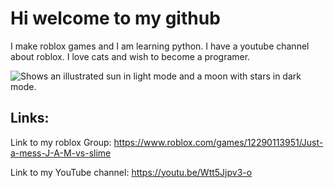 # Hi welcome to my github
I make roblox games and I am learning python.
I have a youtube channel about roblox. 
I love cats and wish to become a programer.

  <img alt="Shows an illustrated sun in light mode and a moon with stars in dark mode." src="[https://images.unsplash.com/photo-1727189899371-abd5873c4709?w=800&auto=format&fit=crop&q=60&ixlib=rb-4.0.3&ixid=M3wxMjA3fDB8MHxmZWF0dXJlZC1waG90b3MtZmVlZHwxOXx8fGVufDB8fHx8fA%3D%3D](https://www.wikihow.com/images/thumb/7/7b/Make-a-Warrior-Cat-Series-Step-3-Version-2.jpg/v4-728px-Make-a-Warrior-Cat-Series-Step-3-Version-2.jpg)">
</picture>

## Links:

Link to my roblox Group:
https://www.roblox.com/games/12290113951/Just-a-mess-J-A-M-vs-slime

Link to my YouTube channel:
https://youtu.be/Wtt5Jjpv3-o 
